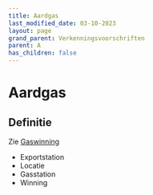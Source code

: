 ```yaml
---
title: Aardgas
last_modified_date: 03-10-2023
layout: page
grand_parent: Verkenningsvoorschriften
parent: A
has_children: false
---
```


Aardgas
=======

## Definitie

Zie [Gaswinning](../../G/Gaswinning/Gaswinning.html)

* Exportstation
* Locatie
* Gasstation
* Winning
